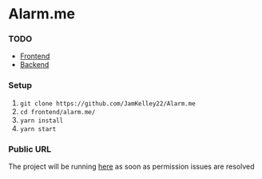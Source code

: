 # Alarm.me

### TODO
- [Frontend](frontend/alarm.me/README.md)
- [Backend](backend/README.md)

### Setup 
1. `git clone https://github.com/JamKelley22/Alarm.me`
2. `cd frontend/alarm.me/`
3. `yarn install`
4. `yarn start`

### Public URL
The project will be running [here](https://s3.amazonaws.com/alarm-me/index.html) as soon as permission issues are resolved
